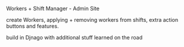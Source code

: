 Workers + Shift Manager - Admin Site

create Workers,
applying + removing workers from shifts,
extra action buttons and features.


build in Djnago with additional stuff learned on the road
